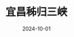 ---
date: 2024-10-01
featured_image: feature.JPG
title: 宜昌秭归三峡
featured: false
private: false
description: 百二秦关终属楚，三千越甲可吞吴
# weight: 1
---
